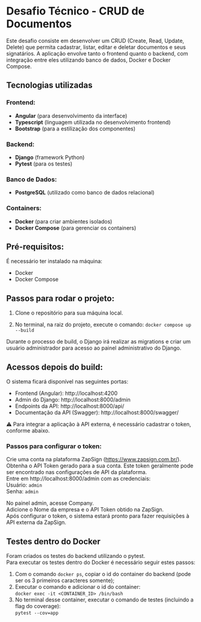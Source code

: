 # Desafio Técnico - CRUD de Documentos

Este desafio consiste em desenvolver um CRUD (Create, Read, Update, Delete) que permita cadastrar, listar, editar e deletar documentos e seus signatários. A aplicação envolve tanto o frontend quanto o backend, com integração entre eles utilizando banco de dados, Docker e Docker Compose.

## Tecnologias utilizadas

### Frontend:
- **Angular** (para desenvolvimento da interface)
- **Typescript** (linguagem utilizada no desenvolvimento frontend)
- **Bootstrap** (para a estilização dos componentes) 

### Backend:
- **Django** (framework Python)
- **Pytest** (para os testes)

### Banco de Dados:
- **PostgreSQL** (utilizado como banco de dados relacional)

### Containers:
- **Docker** (para criar ambientes isolados)
- **Docker Compose** (para gerenciar os containers)

## Pré-requisitos:

É necessário ter instalado na máquina:
- Docker
- Docker Compose

## Passos para rodar o projeto:

1. Clone o repositório para sua máquina local.

2. No terminal, na raiz do projeto, execute o comando:
`docker compose up --build`

Durante o processo de build, o Django irá realizar as migrations e criar um usuário administrador para acesso ao painel administrativo do Django.

## Acessos depois do build:

O sistema ficará disponível nas seguintes portas:

- Frontend (Angular): http://localhost:4200
- Admin do Django: http://localhost:8000/admin
- Endpoints da API: http://localhost:8000/api/
- Documentação da API (Swagger): http://localhost:8000/swagger/


:warning: Para integrar a aplicação à API externa, é necessário cadastrar o token, conforme abaixo.

### Passos para configurar o token:
Crie uma conta na plataforma ZapSign (https://www.zapsign.com.br/).  
Obtenha o API Token gerado para a sua conta. Este token geralmente pode ser encontrado nas configurações de API da plataforma.  
Entre em http://localhost:8000/admin com as credenciais:  
Usuário: `admin`  
Senha: `admin`  

No painel admin, acesse Company.  
Adicione o Nome da empresa e o API Token obtido na ZapSign.  
Após configurar o token, o sistema estará pronto para fazer requisições à API externa da ZapSign.  

## Testes dentro do Docker

Foram criados os testes do backend utilizando o pytest.  
Para executar os testes dentro do Docker é necessário seguir estes passos:

1. Com o comando `docker ps`, copiar o id do container do backend (pode ser os 3 primeiros caracteres somente);  
2. Executar o comando e adicionar o id do container:  
`docker exec -it <CONTAINER_ID> /bin/bash`  
3. No terminal desse container, executar o comando de testes (incluindo a flag do coverage):  
`pytest --cov=app`  